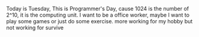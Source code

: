 Today is Tuesday, This is Programmer's Day, cause 1024 is the number of 2^10, it is the computing unit. I want to be a office worker, maybe I want to play some games or just do some exercise. more working for my hobby but not working for survive